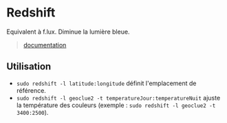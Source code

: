 # Redshift

Equivalent à f.lux. Diminue la lumière bleue.

> [documentation](https://doc.ubuntu-fr.org/redshift)

## Utilisation

* `sudo redshift -l latitude:longitude` définit l'emplacement de référence.
* `sudo redshift -l geoclue2 -t temperatureJour:temperatureNuit` ajuste la température des couleurs (exemple : `sudo redshift -l geoclue2 -t 3400:2500`).